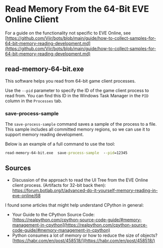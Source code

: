 # Read Memory From the 64-Bit EVE Online Client

For a guide on the functionality not specific to EVE Online, see [https://github.com/Viir/bots/blob/main/guide/how-to-collect-samples-for-64-bit-memory-reading-development.md](https://github.com/Viir/bots/blob/main/guide/how-to-collect-samples-for-64-bit-memory-reading-development.md)

## read-memory-64-bit.exe

This software helps you read from 64-bit game client processes.

Use the `--pid` parameter to specify the ID of the game client process to read from. You can find this ID in the Windows Task Manager in the `PID` column in the `Processes` tab.

### save-process-sample

The `save-process-sample` command saves a sample of the process to a file. This sample includes all committed memory regions, so we can use it to support memory reading development.

Below is an example of a full command to use the tool:
```cmd
read-memory-64-bit.exe  save-process-sample  --pid=12345
```

## Sources

+ Discussion of the approach to read the UI Tree from the EVE Online client process. (Artifacts for 32-bit back then):
https://forum.botlab.org/t/advanced-do-it-yourself-memory-reading-in-eve-online/68

I found some articles that might help understand CPython in general:

+ Your Guide to the CPython Source Code: [https://realpython.com/cpython-source-code-guide/#memory-management-in-cpython](https://realpython.com/cpython-source-code-guide/#memory-management-in-cpython)
+ Python consumes a lot of memory or how to reduce the size of objects? [https://habr.com/en/post/458518/](https://habr.com/en/post/458518/)
